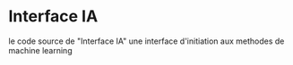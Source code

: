 # Interface IA

le code source de "Interface IA" une interface d'initiation aux methodes de machine learning
